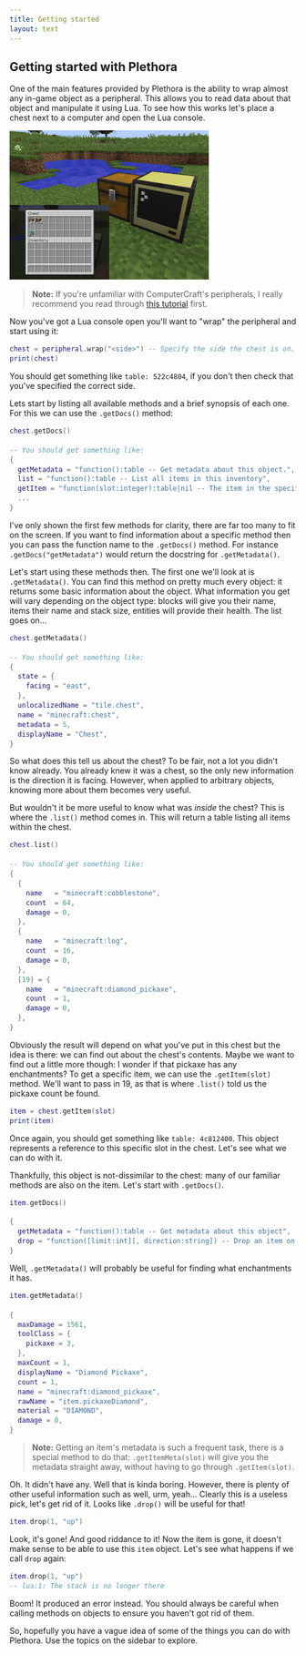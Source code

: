 ```yaml
---
title: Getting started
layout: text
---
```


## Getting started with Plethora
One of the main features provided by Plethora is the ability to wrap almost any in-game object as a peripheral. This allows you to read data about that object and manipulate it using Lua. To see how this works let's place a chest next to a computer and open the Lua console.

![A chest next to a computer](images/chest-computer.png "A chest next to a computer")

> **Note:** If you're unfamiliar with ComputerCraft's peripherals, I really recommend you read through [this tutorial](http://www.computercraft.info/forums2/index.php?/topic/15062-peripheral-basics/) first.

Now you've got a Lua console open you'll want to "wrap" the peripheral and start using it:

```lua
chest = peripheral.wrap("<side>") -- Specify the side the chest is on.
print(chest)
```

You should get something like `table: 522c4804`, if you don't then check that you've specified the correct side.

Lets start by listing all available methods and a brief synopsis of each one. For this we can use the `.getDocs()` method:

```lua
chest.getDocs()

-- You should get something like:
{
  getMetadata = "function():table -- Get metadata about this object.",
  list = "function():table -- List all items in this inventory",
  getItem = "function(slot:integer):table|nil -- The item in the specified slot. The slot number starts from 1.",
  ...
}
```

I've only shown the first few methods for clarity, there are far too many to fit on the screen. If you want to find information about a specific method then you can pass the function name to the `.getDocs()` method. For instance `.getDocs("getMetadata")` would return the docstring for `.getMetadata()`.

Let's start using these methods then. The first one we'll look at is `.getMetadata()`. You can find this method on pretty much every object: it returns some basic information about the object. What information you get will vary depending on the object type: blocks will give you their name, items their name and stack size, entities will provide their health. The list goes on...

```lua
chest.getMetadata()

-- You should get something like:
{
  state = {
    facing = "east",
  },
  unlocalizedName = "tile.chest",
  name = "minecraft:chest",
  metadata = 5,
  displayName = "Chest",
}
```

So what does this tell us about the chest? To be fair, not a lot you didn't know already. You already knew it was a chest, so the only new information is the direction it is facing. However, when applied to arbitrary objects, knowing more about them becomes very useful.

But wouldn't it be more useful to know what was *inside* the chest? This is where the `.list()` method comes in. This will return a table listing all items within the chest.

```lua
chest.list()

-- You should get something like:
{
  {
    name   = "minecraft:cobblestone",
    count  = 64,
    damage = 0,
  },
  {
    name   = "minecraft:log",
    count  = 16,
    damage = 0,
  },
  [19] = {
    name   = "minecraft:diamond_pickaxe",
    count  = 1,
    damage = 0,
  },
}
```

Obviously the result will depend on what you've put in this chest but the idea is there: we can find out about the chest's contents. Maybe we want to find out a little more though: I wonder if that pickaxe has any enchantments? To get a specific item, we can use the `.getItem(slot)` method. We'll want to pass in 19, as that is where `.list()` told us the pickaxe count be found.

```lua
item = chest.getItem(slot)
print(item)
```

Once again, you should get something like `table: 4c812400`. This object represents a reference to this specific slot in the chest. Let's see what we can do with it.

Thankfully, this object is not-dissimilar to the chest: many of our familiar methods are also on the item. Let's start with `.getDocs()`.

```lua
item.getDocs()

{
  getMetadata = "function():table -- Get metadata about this object",
  drop = "function([limit:int][, direction:string]) -- Drop an item on the ground. Returns the number of items dropped",
}
```

Well, `.getMetadata()` will probably be useful for finding what enchantments it has.

```lua
item.getMetadata()

{
  maxDamage = 1561,
  toolClass = {
    pickaxe = 3,
  },
  maxCount = 1,
  displayName = "Diamond Pickaxe",
  count = 1,
  name = "minecraft:diamond_pickaxe",
  rawName = "item.pickaxeDiamond",
  material = "DIAMOND",
  damage = 0,
}
```

> **Note:** Getting an item's metadata is such a frequent task, there is a special method to do that: `.getItemMeta(slot)` will give you the metadata straight away, without having to go through `.getItem(slot)`.

Oh. It didn't have any. Well that is kinda boring. However, there is plenty of other useful information such as well, urm, yeah... Clearly this is a useless pick, let's get rid of it. Looks like `.drop()` will be useful for that!


```lua
item.drop(1, "up")
```

Look, it's gone! And good riddance to it! Now the item is gone, it doesn't make sense to be able to use this `item` object. Let's see what happens if we call `drop` again:

```lua
item.drop(1, "up")
-- lua:1: The stack is no longer there
```
Boom! It produced an error instead. You should always be careful when calling methods on objects to ensure you haven't got rid of them.

So, hopefully you have a vague idea of some of the things you can do with Plethora. Use the topics on the sidebar to explore.
